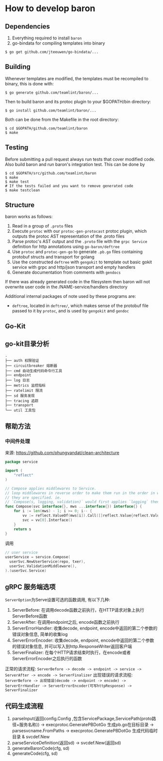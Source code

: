 # How to develop baron

## Dependencies

1. Everything required to install `baron`
2. go-bindata for compiling templates into binary
```
$ go get github.com/jteeuwen/go-bindata/...
```

## Building

Whenever templates are modified, the templates must be recompiled to binary,
this is done with:

```
$ go generate github.com/teamlint/baron/...
```

Then to build baron and its protoc plugin to your $GOPATH/bin directory:

```
$ go install github.com/teamlint/baron/...
```

Both can be done from the Makefile in the root directory:

```
$ cd $GOPATH/github.com/teamlint/baron
$ make
```

## Testing

Before submitting a pull request always run tests that cover modified code.
Also build baron and run baron's integration test. This can be done by

```
$ cd $GOPATH/src/github.com/teamlint/baron
$ make
$ make test
# If the tests failed and you want to remove generated code
$ make testclean
```

## Structure

baron works as follows:

1. Read in a group of `.proto` files
2. Execute `protoc` with our `protoc-gen-protocast` protoc plugin, which
   outputs the protoc AST representation of the .proto files
3. Parse protoc's AST output and  the `.proto` file with the
   `grpc Service` definition for http annotations using `go-baron/deftree`
4. Use `protoc` and `protoc-gen-go` to generate `.pb.go` files containing
   protobuf structs and transport for golang
5. Use the constructed `deftree` with `gengokit` to template out basic gokit service with grpc
   and http/json transport and empty handlers
6. Generate documentation from comments with `gendocs`

If there was already generated code in the filesystem then baron will not
overwrite user code in the /NAME-service/handlers directory

Additional internal packages of note used by these programs are:

- `deftree`, located in `deftree/`, which makes sense of the protobuf file
  passed to it by `protoc`, and is used by `gengokit` and
  `gendoc`



## Go-Kit

## go-kit目录分析

```shell
.
├── auth 权限验证
├── circuitbreaker 熔断器
├── cmd 自动生成代码命令行工具
├── endpoint 
├── log 日志
├── metrics 监控指标
├── ratelimit 限流
├── sd 服务发现
├── tracing 追踪
├── transport
└── util 工具包
```

## 帮助方法

### 中间件处理

来源: https://github.com/phungvandat/clean-architecture

```go
package service

import (
	"reflect"
)

// Compose applies middlewares to Service.
// loop middlewares in reverse order to make them run in the order in which
// they are specified. ie.
// `Compose(s, logging, validation)` would first applies `logging` then `validation`.
func Compose(svc interface{}, mws ...interface{}) interface{} {
	for i := len(mws) - 1; i >= 0; i-- {
		vv := reflect.ValueOf(mws[i]).Call([]reflect.Value{reflect.ValueOf(svc)})
		svc = vv[0].Interface()
	}
	return s
}

```

调用

```go
// user service
userService = service.Compose(
  userSvc.NewUserService(repo, txer),
  userSvc.ValidationMiddleware(),
).(userSvc.Service)

```



## gRPC 服务端选项

`ServerOption`为Serve设置可选的函数调用, 有以下几种: 

1. ServerBefore: 在调用decode函数之前执行，在HTTP请求对象上执行ServerBefore函数
2. ServerAfter: 在调用endpoint之后, encode函数之前执行
3. ServerErrorHandler: 收集decode, endpoint, encode中返回的第二个参数的错误对象信息, 简单的收集log 
4. ServerErrorEncoder: 收集decode, endpoint, encode中返回的第二个参数的错误对象信息, 并可以写入到http.ResponseWriter返回客户端
5. ServerFinalizer: 在每个HTTP请求结束时执行，在encode或者ServerErrorEncoder之后执行的函数

正常的请求流程: `ServerBefore -> decode -> endpoint -> service -> ServerAfter -> encode -> ServerFinalizer`
出现错误的请求流程: `ServerBefore -> 出现错误(decode -> endpoint -> encode) -> ServerErrHandler -> ServerErrorEncoder(可写httpResponse) -> ServerFinalizer`


## 代码生成流程
1. parseInput(返回config.Config ,包含ServicePackage,ServicePath(proto路径+服务名称)) 
     -> execprotoc.GeneratePBDotGo 生成pb.go在目标目录
     -> parsesvcname.FromPaths -> execprotoc.GeneratePBDotGo 生成代码临时目录 & svcdef.New 
2. parseServiceDefinition(返回sd) -> svcdef.New(返回sd)
3. generateBaronCode(cfg, sd)
4. generateCode(cfg, sd)

